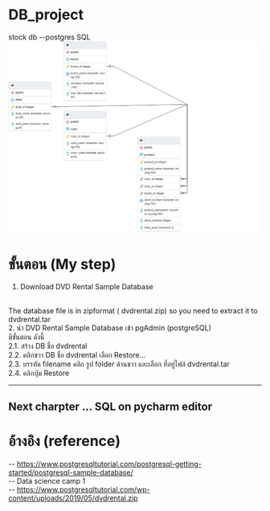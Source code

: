# DB_project
stock db --postgres SQL
<img src = "https://github.com/siriMallika/DB_project/blob/main/product_erd%402x_generate_ERD.png">



# ขั้นตอน (My step)
1. Download DVD Rental Sample Database
<br>
The database file is in zipformat ( dvdrental.zip) so you need to extract it to  dvdrental.tar
<br>
2. นำ DVD Rental Sample Database เข้า pgAdmin (postgreSQL)
<br>
มีขั้นตอน ดังนี้ 
<br>
2.1. สร้าง DB ชื่อ dvdrental
<br>
2.2. คลิกขวา DB ชื่อ dvdrental เลือก Restore...
<br>
2.3. บรรทัด filename คลิก รูป folder ด้านขวา และเลือก ที่อยู่ไฟล์ dvdrental.tar
<br>
2.4. คลิกปุ่ม Restore

-----
Next charpter ... SQL on pycharm editor
-----


# อ้างอิง (reference)
-- https://www.postgresqltutorial.com/postgresql-getting-started/postgresql-sample-database/
<br>
-- Data science camp 1
<br>
-- https://www.postgresqltutorial.com/wp-content/uploads/2019/05/dvdrental.zip
